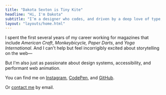 ```yaml
---
title: "Dakota Sexton is Tiny Kite"
headline: "Hi, I'm Dakota"
subtitle: "I’m a designer who codes, and driven by a deep love of type, technology, and illustration."
layout: "layouts/home.html"
---
```


I spent the first several years of my career working for magazines that include _American Craft_, _Monkeybicycle,_ _Paper Darts_, and _Yoga International_. And I can't help but feel incorrigibly excited about storytelling on the web—

But I'm also just as passionate about design systems, accessibility, and performant web animation.

You can find me on [Instagram](https://www.instagram.com/tinykitelab/), [CodePen](https://codepen.io/tinykite/), and [GitHub](https://github.com/tinykite).

Or [contact me](mailto:dakota@tinykitelab.com) by email.
